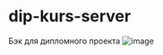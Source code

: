 # dip-kurs-server
Бэк для дипломного проекта
![image](https://github.com/user-attachments/assets/e805caa3-b444-463b-9bb4-3c6cb4ad9350)
